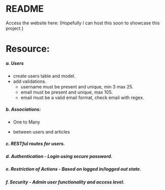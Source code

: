 # README

Access the website here: (Hopefully I can host this soon to showcase this project.)


# Resource: 
##### a. Users 
  - create users table and model.
  - add validations. 
    * username must be present and unique, min 3 max 25.
    * email must be present and unique, max 105.
    * email must be a valid email format, check email with regex.

##### b. Associations: 
  - One to Many
  * between users and articles 

##### c. RESTful routes for users.

##### d. Authentication - Login using secure password.

##### e. Restriction of Actions - Based on logged in/logged out state.

##### f. Security - Admin user functionality and access level.